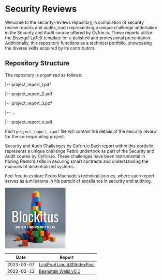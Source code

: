 # Security Reviews

Welcome to the security-reviews repository, a compilation of security review reports and audits, each representing a unique challenge undertaken in the Security and Audit course offered by Cyfrin.io. These reports utilize the Eisvogel LaTeX template for a polished and professional presentation. Additionally, this repository functions as a technical portfolio, showcasing the diverse skills acquired by its contributors.

## Repository Structure
The repository is organized as follows:

|-- project_report_1.pdf

|-- project_report_2.pdf

|-- project_report_3.pdf

|-- ...

|-- project_report_n.pdf


Each `project_report_n.pdf` file will contain the details of the security review for the corresponding project.

Security and Audit Challenges by Cyfrin.io
Each report within this portfolio represents a unique challenge Pedro undertook as part of the Security and Audit course by Cyfrin.io. These challenges have been instrumental in honing Pedro's skills in securing smart contracts and understanding the nuances of decentralized systems.

Feel free to explore Pedro Machado's technical journey, where each report serves as a milestone in his pursuit of excellence in security and auditing.


<img src="./blockitus-logo.png" alt="Blockitus" width="200" >

| Date       | Report                                                                               |
| ---------- | ------------------------------------------------------------------------------------ |
| 2023-03-07 | [LinkPool LiquidSDIndexPool](./reports/2023-03-07-linkpool_liquid_sd_index_pool.pdf) |
| 2023-03-13 | [Beanstalk Wells v0.1](./reports/2023-03-13-beanstalk_wells_v0.1.pdf)                |
